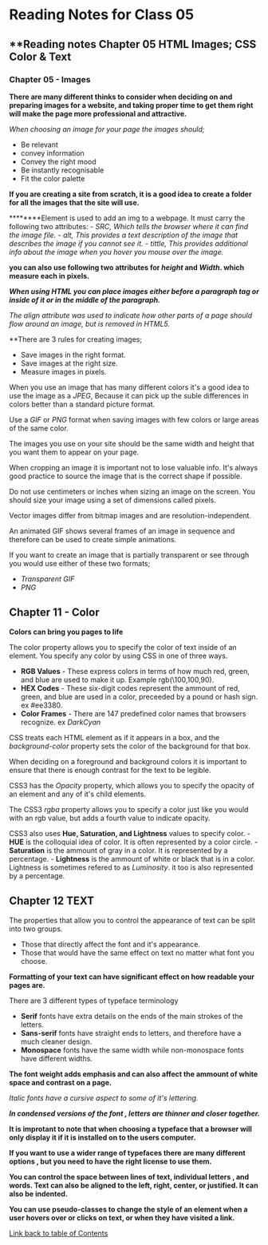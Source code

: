 # Reading Notes for Class 05

## **Reading notes Chapter 05 HTML Images; CSS Color & Text

### Chapter 05 - Images

**There are many different thinks to consider when deciding on and preparing images for a website, and taking proper time to get them right will make the page more professional and attractive.**

*When choosing an image for your page the images should;*
  - Be relevant
  - convey information
  - Convey the right mood
  - Be instantly recognisable
  - Fit the color palette

**If you are creating a site from scratch, it is a good idea to create a folder for all the images that the site will use.**

****<img>****Element is used to add an img to a webpage. It must carry the following two attributes:
    - *SRC, Which tells the browser where it can find the image file.*
    - *alt, This provides a text description of the image that describes the image if you cannot see it.*
    - *tittle, This provides additional info about the image when you hover you mouse over the image.*

**you can also use following two attributes for **_height_** and **_Width_**. which measure each in pixels.**

**_When using HTML you can place images either before a paragraph tag or inside of it or in the middle of the paragraph._**

*The align attribute was used to indicate how other parts of a page should flow around an image, but is removed in HTML5.*

**There are 3 rules for creating images;
  - Save images in the right format.
  - Save images at the right size.
  - Measure images in pixels.

When you use an image that has many different colors it's a good idea to use the image as a *JPEG*, Because it can pick up the suble differences in colors better than a standard picture format.

Use a *GIF* or *PNG* format when saving images with few colors or large areas of the same color.

The images you use on your site should be the same width and height that you want them to appear on your page.

When cropping an image it is important not to lose valuable info. It's always good practice to source the image that is the correct shape if possible.

Do not use centimeters or inches when sizing an image on the screen. You should size your image using a set of dimensions called pixels.

Vector images differ from bitmap images and are resolution-independent.

An animated GIF shows several frames of an image in sequence and therefore can be used to create simple animations.

If you want to create an image that is partially transparent or see through you would use either of these two formats;
  - *Transparent GIF*
  - *PNG*

## Chapter 11 - Color 

**Colors can bring you pages to life**

The color property allows you to specify the color of text inside of an element. You specify any color by using CSS in one of three ways.
  - **RGB Values** - These express colors in terms of how much red, green, and blue are used to make it up. Example rgb(\100,100,90\).
  - **HEX Codes** - These six-digit codes represent the ammount of red, green, and blue are used in a color, preceeded by a pound or hash sign. ex #ee3380.
  - **Color Frames** - There are 147 predefined color names that browsers recognize. ex *DarkCyan*

  CSS treats each HTML element as if it appears in a box, and the *background-color* property sets the color of the background for that box.

  When deciding on a foreground and background colors it is important to ensure that there is enough contrast for the text to be legible.

  CSS3 has the *Opacity* property, which allows you to specify the opacity of an element and any of it's child elements.

  The CSS3 *rgba* property allows you to specify a color just like you would with an rgb value, but adds a fourth value to indicate opacity.

  CSS3 also uses **Hue, Saturation, and Lightness** values to specify color.
    - **HUE** is the colloquial idea of color. It is often represented by a color circle.
    - **Saturation** is the ammount of gray in a color. It is represented by a percentage.
    - **Lightness** is the ammount of white or black that is in a color. Lightness is sometimes refered to as *Luminosity*. it too is also represented by a percentage.

## Chapter 12 TEXT

The properties that allow you to control the appearance of text can be split into two groups.
  - Those that directly affect the font and it's appearance.
  - Those that would have the same effect on text no matter what font you choose.

**Formatting of your text can have significant effect on how readable your pages are.**  

There are 3 different types of typeface terminology
  - **Serif** fonts have extra details on the ends of the main strokes of the letters.
  - **Sans-serif** fonts have straight ends to letters, and therefore have a much cleaner design.
  - **Monospace** fonts have the same width while non-monospace fonts have different widths.

  **The font weight adds emphasis and can also affect the ammount of white space and contrast on a page.**

  *Italic fonts have a cursive aspect to some of it's lettering.*

  **_In condensed versions of the font , letters are thinner and closer together._**

  **It is improtant to note that when choosing a typeface that a browser will only display it if it is installed on to the users computer.**

  **If you want to use a wider range of typefaces there are many different options , but you need to have the right license to use them.** 

  **You can control the space between lines of text, individual letters , and words. Text can also be aligned to the left, right, center, or justified. It can also be indented.**

  **You can use pseudo-classes to change the style of an element when a user hovers over or clicks on text, or when they have visited a link.**


  [Link back to table of Contents](README.md)


